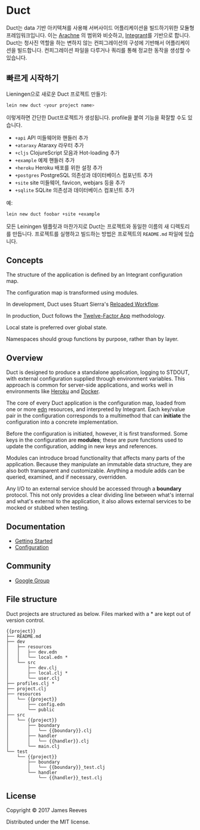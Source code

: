 # Duct

Duct는 data 기반 아키텍쳐를 사용해 서버사이드 어플리케이션을 빌드하기위한 모듈형 프레임워크입니다.
이는 [Arachne](http://arachne-framework.org/) 의 범위와 비슷하고,
[Integrant](https://github.com/weavejester/integrant)를 기반으로 합니다.
Duct는 청사진 역할을 하는 변하지 않는 컨피그레이션의 구성에 기반해서 어플리케이션을 빌드합니다.
컨피그레이션 파일을 다루거나 쿼리를 통해 정교한 동작을 생성할 수 있습니다.

## 빠르게 시작하기

Lieningen으로 새로운 Duct 프로젝트 만들기:

```bash
lein new duct <your project name>
```

이렇게하면 간단한 Duct프로젝트가 생성됩니다.
profile을 붙여 기능을 확잘할 수도 있습니다.

* `+api`      API 미들웨어와 핸들러 추가
* `+ataraxy`  Ataraxy 라우터 추가
* `+cljs`     ClojureScript 모음과 Hot-loading 추가
* `+example`  예제 핸들러 추가
* `+heroku`   Heroku 배포를 위한 설정 추가
* `+postgres` PostgreSQL 의존성과 데이터베이스 컴포넌트 추가
* `+site`     site 미들웨어, favicon, webjars 등을 추가
* `+sqlite`   SQLite 의존성과 데이터베이스 컴포넌트 추가

예:

```bash
lein new duct foobar +site +example
```

모든 Leiningen 템플릿과 마찬가지로 Duct는 프로젝트와 동일한 이름의 새 디렉토리를 만듭니다.
프로젝트를 실행하고 빌드하는 방법은 프로젝트의 `README.md` 파일에 있습니다.

## Concepts

The structure of the application is defined by an Integrant configuration map.

The configuration map is transformed using modules.

In development, Duct uses Stuart Sierra's [Reloaded Workflow](http://thinkrelevance.com/blog/2013/06/04/clojure-workflow-reloaded).

In production, Duct follows the [Twelve-Factor App](http://12factor.net/) methodology.

Local state is preferred over global state.

Namespaces should group functions by purpose, rather than by layer.

## Overview

Duct is designed to produce a standalone application, logging to STDOUT, with external configuration supplied through environment variables. This approach is common for server-side applications, and works well in environments like [Heroku](https://www.heroku.com/) and [Docker](https://www.docker.com/).

The core of every Duct application is the configuration map, loaded from one or more [edn](https://github.com/edn-format/edn) resources, and interpreted by Integrant. Each key/value pair in the configuration corresponds to a multimethod that can **initiate** the configuration into a concrete implementation.

Before the configuration is initiated, however, it is first transformed. Some keys in the configuration are **modules**; these are pure functions used to update the configuration, adding in new keys and references.

Modules can introduce broad functionality that affects many parts of the application. Because they manipulate an immutable data structure, they are also both transparent and customizable. Anything a module adds can be queried, examined, and if necessary, overridden.

Any I/O to an external service should be accessed through a **boundary** protocol. This not only provides a clear dividing line between what's internal and what's external to the application, it also allows external services to be mocked or stubbed when testing.

## Documentation

* [Getting Started](https://github.com/weavejester/duct/wiki/Getting-Started)
* [Configuration](https://github.com/weavejester/duct/wiki/Configuration)

## Community

* [Google Group](https://groups.google.com/forum/#!forum/duct-clojure)

## File structure

Duct projects are structured as below. Files marked with a \* are kept out of version control.

```text
{{project}}
├── README.md
├── dev
│   ├── resources
│   │   ├── dev.edn
│   │   └── local.edn *
│   └── src
│       ├── dev.clj
│       ├── local.clj *
│       └── user.clj
├── profiles.clj *
├── project.clj
├── resources
│   └── {{project}}
│       ├── config.edn
│       └── public
├── src
│   └── {{project}}
│       ├── boundary
│       │   └── {{boundary}}.clj
│       ├── handler
│       │   └── {{handler}}.clj
│       └── main.clj
└── test
    └── {{project}}
        ├── boundary
        │   └── {{boundary}}_test.clj
        └── handler
            └── {{handler}}_test.clj
```

## License

Copyright © 2017 James Reeves

Distributed under the MIT license.

